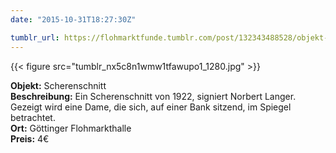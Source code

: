 ```yaml
---
date: "2015-10-31T18:27:30Z"

tumblr_url: https://flohmarktfunde.tumblr.com/post/132343488528/objekt-scherenschnitt-beschreibung-ein
---
```

 {{< figure src="tumblr_nx5c8n1wmw1tfawupo1_1280.jpg" >}}  

**Objekt:** Scherenschnitt  
**Beschreibung:** Ein Scherenschnitt von 1922, signiert Norbert Langer. Gezeigt wird eine Dame, die sich, auf einer Bank sitzend, im Spiegel betrachtet.  
**Ort:** Göttinger Flohmarkthalle  
**Preis:** 4€
